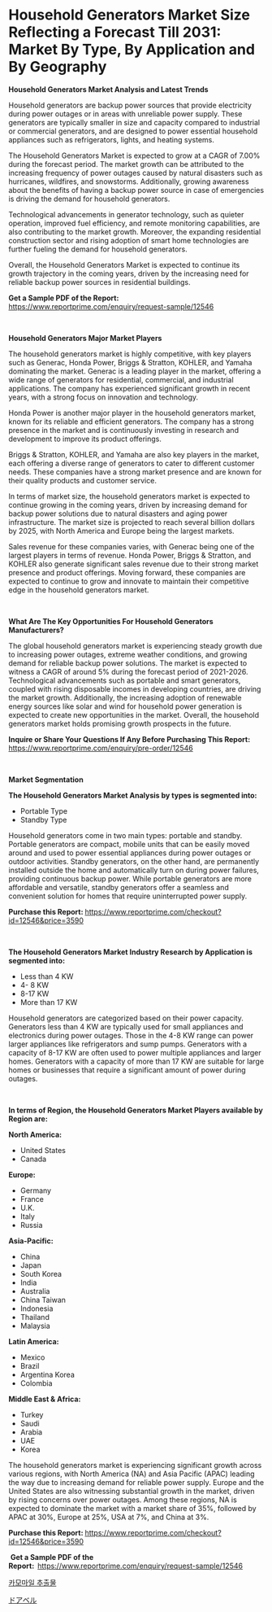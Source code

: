 <p><h1>Household Generators Market Size Reflecting a Forecast Till 2031: Market By Type, By Application and By Geography</h1></p><p><strong>Household Generators Market Analysis and Latest Trends</strong></p>
<p><p>Household generators are backup power sources that provide electricity during power outages or in areas with unreliable power supply. These generators are typically smaller in size and capacity compared to industrial or commercial generators, and are designed to power essential household appliances such as refrigerators, lights, and heating systems.</p><p>The Household Generators Market is expected to grow at a CAGR of 7.00% during the forecast period. The market growth can be attributed to the increasing frequency of power outages caused by natural disasters such as hurricanes, wildfires, and snowstorms. Additionally, growing awareness about the benefits of having a backup power source in case of emergencies is driving the demand for household generators.</p><p>Technological advancements in generator technology, such as quieter operation, improved fuel efficiency, and remote monitoring capabilities, are also contributing to the market growth. Moreover, the expanding residential construction sector and rising adoption of smart home technologies are further fueling the demand for household generators.</p><p>Overall, the Household Generators Market is expected to continue its growth trajectory in the coming years, driven by the increasing need for reliable backup power sources in residential buildings.</p></p>
<p><strong>Get a Sample PDF of the Report:&nbsp;</strong> <a href="https://www.reportprime.com/enquiry/request-sample/12546">https://www.reportprime.com/enquiry/request-sample/12546</a></p>
<p>&nbsp;</p>
<p><strong>Household Generators Major Market Players</strong></p>
<p><p>The household generators market is highly competitive, with key players such as Generac, Honda Power, Briggs & Stratton, KOHLER, and Yamaha dominating the market. Generac is a leading player in the market, offering a wide range of generators for residential, commercial, and industrial applications. The company has experienced significant growth in recent years, with a strong focus on innovation and technology.</p><p>Honda Power is another major player in the household generators market, known for its reliable and efficient generators. The company has a strong presence in the market and is continuously investing in research and development to improve its product offerings.</p><p>Briggs & Stratton, KOHLER, and Yamaha are also key players in the market, each offering a diverse range of generators to cater to different customer needs. These companies have a strong market presence and are known for their quality products and customer service.</p><p>In terms of market size, the household generators market is expected to continue growing in the coming years, driven by increasing demand for backup power solutions due to natural disasters and aging power infrastructure. The market size is projected to reach several billion dollars by 2025, with North America and Europe being the largest markets.</p><p>Sales revenue for these companies varies, with Generac being one of the largest players in terms of revenue. Honda Power, Briggs & Stratton, and KOHLER also generate significant sales revenue due to their strong market presence and product offerings. Moving forward, these companies are expected to continue to grow and innovate to maintain their competitive edge in the household generators market.</p></p>
<p>&nbsp;</p>
<p><strong>What Are The Key Opportunities For Household Generators Manufacturers?</strong></p>
<p><p>The global household generators market is experiencing steady growth due to increasing power outages, extreme weather conditions, and growing demand for reliable backup power solutions. The market is expected to witness a CAGR of around 5% during the forecast period of 2021-2026. Technological advancements such as portable and smart generators, coupled with rising disposable incomes in developing countries, are driving the market growth. Additionally, the increasing adoption of renewable energy sources like solar and wind for household power generation is expected to create new opportunities in the market. Overall, the household generators market holds promising growth prospects in the future.</p></p>
<p><strong>Inquire or Share Your Questions If Any Before Purchasing This Report:</strong> <a href="https://www.reportprime.com/enquiry/pre-order/12546">https://www.reportprime.com/enquiry/pre-order/12546</a></p>
<p>&nbsp;</p>
<p><strong>Market Segmentation</strong></p>
<p><strong>The Household Generators Market Analysis by types is segmented into:</strong></p>
<p><ul><li>Portable Type</li><li>Standby Type</li></ul></p>
<p><p>Household generators come in two main types: portable and standby. Portable generators are compact, mobile units that can be easily moved around and used to power essential appliances during power outages or outdoor activities. Standby generators, on the other hand, are permanently installed outside the home and automatically turn on during power failures, providing continuous backup power. While portable generators are more affordable and versatile, standby generators offer a seamless and convenient solution for homes that require uninterrupted power supply.</p></p>
<p><strong>Purchase this Report:&nbsp;</strong><a href="https://www.reportprime.com/checkout?id=12546&price=3590">https://www.reportprime.com/checkout?id=12546&price=3590</a></p>
<p>&nbsp;</p>
<p><strong>The Household Generators Market Industry Research by Application is segmented into:</strong></p>
<p><ul><li>Less than 4 KW</li><li>4- 8 KW</li><li>8-17 KW</li><li>More than 17 KW</li></ul></p>
<p><p>Household generators are categorized based on their power capacity. Generators less than 4 KW are typically used for small appliances and electronics during power outages. Those in the 4-8 KW range can power larger appliances like refrigerators and sump pumps. Generators with a capacity of 8-17 KW are often used to power multiple appliances and larger homes. Generators with a capacity of more than 17 KW are suitable for large homes or businesses that require a significant amount of power during outages.</p></p>
<p>&nbsp;</p>
<p><strong>In terms of Region, the Household Generators Market Players available by Region are:</strong></p>
<p>
    <p> <strong> North America: </strong>
        <ul>
            <li>United States</li>
            <li>Canada</li>
        </ul>
        </p> 
    <p> <strong> Europe: </strong>
        <ul>
            <li>Germany</li>
            <li>France</li>
            <li>U.K.</li>
            <li>Italy</li>
            <li>Russia</li>
        </ul>
        </p> 
    <p> <strong> Asia-Pacific: </strong>
        <ul>
            <li>China</li>
            <li>Japan</li>
            <li>South Korea</li>
            <li>India</li>
            <li>Australia</li>
            <li>China Taiwan</li>
            <li>Indonesia</li>
            <li>Thailand</li>
            <li>Malaysia</li>
        </ul>
        </p> 
    <p> <strong> Latin America: </strong>
        <ul>
            <li>Mexico</li>
            <li>Brazil</li>
            <li>Argentina Korea</li>
            <li>Colombia</li>
        </ul>
        </p> 
    <p> <strong> Middle East & Africa: </strong>
        <ul>
            <li>Turkey</li>
            <li>Saudi</li>
            <li>Arabia</li>
            <li>UAE</li>
            <li>Korea</li>
        </ul>
    </p>
    </p>
<p><p>The household generators market is experiencing significant growth across various regions, with North America (NA) and Asia Pacific (APAC) leading the way due to increasing demand for reliable power supply. Europe and the United States are also witnessing substantial growth in the market, driven by rising concerns over power outages. Among these regions, NA is expected to dominate the market with a market share of 35%, followed by APAC at 30%, Europe at 25%, USA at 7%, and China at 3%.</p></p>
<p><strong>Purchase this Report: </strong><a href="https://www.reportprime.com/checkout?id=12546&price=3590">https://www.reportprime.com/checkout?id=12546&price=3590</a></p>
<p>&nbsp;<strong>Get a Sample PDF of the Report:&nbsp;&nbsp;</strong><a href="https://www.reportprime.com/enquiry/request-sample/12546">https://www.reportprime.com/enquiry/request-sample/12546</a></p>
<p><strong></strong></p>
<p><p><a href="https://github.com/jntpkh496620/Market-Research-Report-List-1/blob/main/944740014657.md">카모마일 추출물</a></p><p><a href="https://github.com/lababdou/Market-Research-Report-List-3/blob/main/590187415914.md">ドアベル</a></p></p>